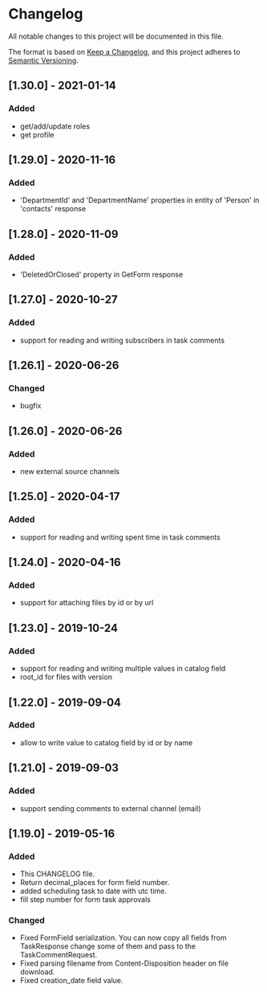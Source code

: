 # Changelog
All notable changes to this project will be documented in this file.

The format is based on [Keep a Changelog](https://keepachangelog.com/en/1.0.0/),
and this project adheres to [Semantic Versioning](https://semver.org/spec/v2.0.0.html).

## [1.30.0] - 2021-01-14
### Added
- get/add/update roles
- get profile

## [1.29.0] - 2020-11-16
### Added
- 'DepartmentId' and 'DepartmentName' properties in entity of 'Person' in 'contacts' response

## [1.28.0] - 2020-11-09
### Added
- 'DeletedOrClosed' property in GetForm response

## [1.27.0] - 2020-10-27
### Added
- support for reading and writing subscribers in task comments

## [1.26.1] - 2020-06-26
### Changed
- bugfix

## [1.26.0] - 2020-06-26
### Added
- new external source channels

## [1.25.0] - 2020-04-17
### Added
- support for reading and writing spent time in task comments

## [1.24.0] - 2020-04-16
### Added
- support for attaching files by id or by url

## [1.23.0] - 2019-10-24
### Added
- support for reading and writing multiple values in catalog field
- root_id for files with version

## [1.22.0] - 2019-09-04
### Added
- allow to write value to catalog field by id or by name

## [1.21.0] - 2019-09-03
### Added
- support sending comments to external channel (email)

## [1.19.0] - 2019-05-16
### Added
- This CHANGELOG file.
- Return decimal_places for form field number.
- added scheduling task to date with utc time.
- fill step number for form task approvals

### Changed
- Fixed FormField serialization. You can now copy all fields from TaskResponse change some of them and pass to the TaskCommentRequest.
- Fixed parsing filename from Content-Disposition header on file download.
- Fixed creation_date field value.
